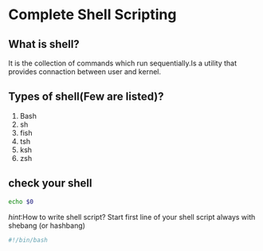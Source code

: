 #                            Complete Shell Scripting 
## What is shell?
It is the collection of commands which run sequentially.Is a utility that provides connaction between user and kernel.

## Types of shell(Few are listed)?
1. Bash
2. sh
3. fish
4. tsh
5. ksh
6. zsh 

## check your shell
```bash
echo $0
```
*hint*:How to write shell script? Start first line of your shell script always with shebang (or hashbang)
```bash
#!/bin/bash 
```
